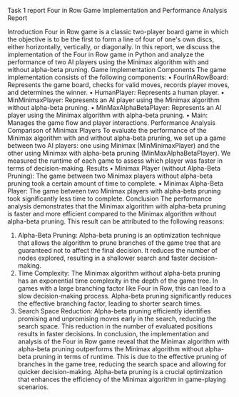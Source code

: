 
Task 1 report
Four in Row Game Implementation and Performance Analysis Report

Introduction
Four in Row game is a classic two-player board game in which the objective is to be the first to form a line of four of one's own discs, either horizontally, vertically, or diagonally. In this report, we discuss the implementation of the Four in Row game in Python and analyze the performance of two AI players using the Minimax algorithm with and without alpha-beta pruning.
Game Implementation
Components
The game implementation consists of the following components:
•	FourInARowBoard: Represents the game board, checks for valid moves, records player moves, and determines the winner.
•	HumanPlayer: Represents a human player.
•	MinMinimaxPlayer: Represents an AI player using the Minimax algorithm without alpha-beta pruning.
•	MinMaxAlphaBetaPlayer: Represents an AI player using the Minimax algorithm with alpha-beta pruning.
•	Main: Manages the game flow and player interactions.
Performance Analysis
Comparison of Minimax Players
To evaluate the performance of the Minimax algorithm with and without alpha-beta pruning, we set up a game between two AI players: one using Minimax (MinMinimaxPlayer) and the other using Minimax with alpha-beta pruning (MinMaxAlphaBetaPlayer). We measured the runtime of each game to assess which player was faster in terms of decision-making.
Results
•	Minimax Player (without Alpha-Beta Pruning): The game between two Minimax players without alpha-beta pruning took a certain amount of time to complete.
•	Minimax Alpha-Beta Player: The game between two Minimax players with alpha-beta pruning took significantly less time to complete.
Conclusion
The performance analysis demonstrates that the Minimax algorithm with alpha-beta pruning is faster and more efficient compared to the Minimax algorithm without alpha-beta pruning. This result can be attributed to the following reasons:
1.	Alpha-Beta Pruning: Alpha-beta pruning is an optimization technique that allows the algorithm to prune branches of the game tree that are guaranteed not to affect the final decision. It reduces the number of nodes explored, resulting in a shallower search and faster decision-making.
2.	Time Complexity: The Minimax algorithm without alpha-beta pruning has an exponential time complexity in the depth of the game tree. In games with a large branching factor like Four in Row, this can lead to a slow decision-making process. Alpha-beta pruning significantly reduces the effective branching factor, leading to shorter search times.
3.	Search Space Reduction: Alpha-beta pruning efficiently identifies promising and unpromising moves early in the search, reducing the search space. This reduction in the number of evaluated positions results in faster decisions.
In conclusion, the implementation and analysis of the Four in Row game reveal that the Minimax algorithm with alpha-beta pruning outperforms the Minimax algorithm without alpha-beta pruning in terms of runtime. This is due to the effective pruning of branches in the game tree, reducing the search space and allowing for quicker decision-making. Alpha-beta pruning is a crucial optimization that enhances the efficiency of the Minimax algorithm in game-playing scenarios.

